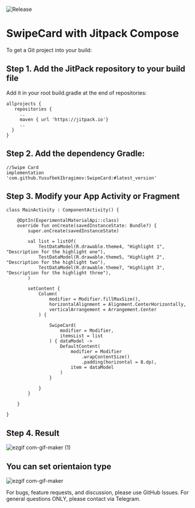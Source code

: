 ![Release](https://jitpack.io/v/YusufbekIbragimov/SwipeCard.svg)
 
# SwipeCard with Jitpack Compose

To get a Git project into your build:

## Step 1. Add the JitPack repository to your build file
Add it in your root build.gradle at the end of repositories:
```
allprojects {
   repositories {
     ..
     maven { url 'https://jitpack.io'}
     ..
  }
}
```
## Step 2. Add the dependency Gradle:

```
//Swipe Card
implementation 'com.github.YusufbekIbragimov:SwipeCard:#latest_version'
```

## Step 3. Modify your App Activity or Fragment
```
class MainActivity : ComponentActivity() {

    @OptIn(ExperimentalMaterialApi::class)
    override fun onCreate(savedInstanceState: Bundle?) {
        super.onCreate(savedInstanceState)

        val list = listOf(
            TestDataModel(R.drawable.theme4, "Highlight 1", "Description for the highlight one"),
            TestDataModel(R.drawable.theme5, "Highlight 2", "Description for the highlight two"),
            TestDataModel(R.drawable.theme7, "Highlight 3", "Description for the highlight three"),
        )

        setContent {
            Column(
                modifier = Modifier.fillMaxSize(),
                horizontalAlignment = Alignment.CenterHorizontally,
                verticalArrangement = Arrangement.Center
            ) {

                SwipeCard(
                    modifier = Modifier,
                    itemsList = list
                ) { dataModel ->
                    DefaultContent(
                        modifier = Modifier
                            .wrapContentSize()
                            .padding(horizontal = 8.dp),
                        item = dataModel
                    )
                }
                
            }
        }

    }

}
```
## Step 4. Result
![ezgif com-gif-maker (1)](https://user-images.githubusercontent.com/83059102/191929944-65174114-3543-42c1-aa6f-db1b88675a08.gif)

## You can set orientaion type
![ezgif com-gif-maker](https://user-images.githubusercontent.com/83059102/191929986-8d139851-e91b-408d-b9bb-dada36166bab.gif)



For bugs, feature requests, and discussion, please use GitHub Issues. For general questions ONLY, please contact via Telegram.
